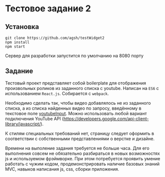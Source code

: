 # Тестовое задание 2

## Установка
```
git clone https://github.com/agsh/testWidget2
npm install
npm start
```
Сервер для разработки запустится по умолчанию на 8080 порту

## Задание
Тестовый проект представляет собой boilerplate для отображения произвольных 
роликов из заданного списка с youtube. Написан на `ES6` с использованием 
`React.js`. Собирается с `webpack`.

Необходимо сделать так, чтобы видео добавлялось не из заданного списка,
а из списка найденных видео по запросу, введённому в текстовое поле 
[youtubeInput](/src/components/youtubeInput.js). Можно использовать любой
вариант подключения YouTube API 
(https://developers.google.com/api-client-library/javascript/).  

К стилям специальных требований нет, страницу следует оформить в соответствии 
с собственными представлениями о верстке и дизайне.

Времени на выполение задания требуется не больше часа. Для его выполнения 
совсем не обязательно разбираться в новых возможностях js и используемом 
фрэймворке. При этом потребуется проявить умение работать с чужим кодом, 
продемонстрировать наличие базовых знаний MVC, навыков написания js, css, 
сборки приложения.
 

